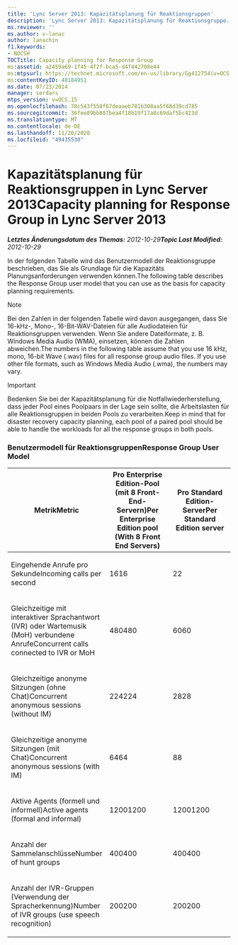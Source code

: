 ```yaml
---
title: 'Lync Server 2013: Kapazitätsplanung für Reaktionsgruppen'
description: 'Lync Server 2013: Kapazitätsplanung für Reaktionsgruppe.'
ms.reviewer: ''
ms.author: v-lanac
author: lanachin
f1.keywords:
- NOCSH
TOCTitle: Capacity planning for Response Group
ms:assetid: a2459a69-1f45-4f2f-bca5-d4f442708e44
ms:mtpsurl: https://technet.microsoft.com/en-us/library/Gg412754(v=OCS.15)
ms:contentKeyID: 48184951
ms.date: 07/23/2014
manager: serdars
mtps_version: v=OCS.15
ms.openlocfilehash: 78c543f558f67deaaeb781b308aa5f68d39cd785
ms.sourcegitcommit: 36fee89bb887bea4f18b19f17a8c69daf5bc423d
ms.translationtype: MT
ms.contentlocale: de-DE
ms.lasthandoff: 11/26/2020
ms.locfileid: "49435530"
---
```

# <a name="capacity-planning-for-response-group-in-lync-server-2013"></a><span data-ttu-id="ed654-103">Kapazitätsplanung für Reaktionsgruppen in Lync Server 2013</span><span class="sxs-lookup"><span data-stu-id="ed654-103">Capacity planning for Response Group in Lync Server 2013</span></span>

<div data-xmlns="http://www.w3.org/1999/xhtml">

<div class="topic" data-xmlns="http://www.w3.org/1999/xhtml" data-msxsl="urn:schemas-microsoft-com:xslt" data-cs="https://msdn.microsoft.com/">

<div data-asp="https://msdn2.microsoft.com/asp">



</div>

<div id="mainSection">

<div id="mainBody"><span data-ttu-id="ed654-104">

<span> </span></span><span class="sxs-lookup"><span data-stu-id="ed654-104">

<span> </span></span></span>

<span data-ttu-id="ed654-105">_**Letztes Änderungsdatum des Themas:** 2012-10-29_</span><span class="sxs-lookup"><span data-stu-id="ed654-105">_**Topic Last Modified:** 2012-10-29_</span></span>

<div id="sectionSection0" class="section">

<span data-ttu-id="ed654-106">In der folgenden Tabelle wird das Benutzermodell der Reaktionsgruppe beschrieben, das Sie als Grundlage für die Kapazitäts Planungsanforderungen verwenden können.</span><span class="sxs-lookup"><span data-stu-id="ed654-106">The following table describes the Response Group user model that you can use as the basis for capacity planning requirements.</span></span>

<div>


> [!NOTE]  
> <span data-ttu-id="ed654-p101">Bei den Zahlen in der folgenden Tabelle wird davon ausgegangen, dass Sie 16-kHz-, Mono-, 16-Bit-WAV-Dateien für alle Audiodateien für Reaktionsgruppen verwenden. Wenn Sie andere Dateiformate, z. B. Windows Media Audio (WMA), einsetzen, können die Zahlen abweichen.</span><span class="sxs-lookup"><span data-stu-id="ed654-p101">The numbers in the following table assume that you use 16 kHz, mono, 16-bit Wave (.wav) files for all response group audio files. If you use other file formats, such as Windows Media Audio (.wma), the numbers may vary.</span></span>



</div>

<div>


> [!IMPORTANT]  
> <span data-ttu-id="ed654-109">Bedenken Sie bei der Kapazitätsplanung für die Notfallwiederherstellung, dass jeder Pool eines Poolpaars in der Lage sein sollte, die Arbeitslasten für alle Reaktionsgruppen in beiden Pools zu verarbeiten.</span><span class="sxs-lookup"><span data-stu-id="ed654-109">Keep in mind that for disaster recovery capacity planning, each pool of a paired pool should be able to handle the workloads for all the response groups in both pools.</span></span>



</div>

### <a name="response-group-user-model"></a><span data-ttu-id="ed654-110">Benutzermodell für Reaktionsgruppen</span><span class="sxs-lookup"><span data-stu-id="ed654-110">Response Group User Model</span></span>

<table>
<colgroup>
<col style="width: 33%" />
<col style="width: 33%" />
<col style="width: 33%" />
</colgroup>
<thead>
<tr class="header">
<th><span data-ttu-id="ed654-111">Metrik</span><span class="sxs-lookup"><span data-stu-id="ed654-111">Metric</span></span></th>
<th><span data-ttu-id="ed654-112">Pro Enterprise Edition-Pool (mit 8 Front-End-Servern)</span><span class="sxs-lookup"><span data-stu-id="ed654-112">Per Enterprise Edition pool (With 8 Front End Servers)</span></span></th>
<th><span data-ttu-id="ed654-113">Pro Standard Edition-Server</span><span class="sxs-lookup"><span data-stu-id="ed654-113">Per Standard Edition server</span></span></th>
</tr>
</thead>
<tbody>
<tr class="odd">
<td><p><span data-ttu-id="ed654-114">Eingehende Anrufe pro Sekunde</span><span class="sxs-lookup"><span data-stu-id="ed654-114">Incoming calls per second</span></span></p></td>
<td><p><span data-ttu-id="ed654-115">16</span><span class="sxs-lookup"><span data-stu-id="ed654-115">16</span></span></p></td>
<td><p><span data-ttu-id="ed654-116">2</span><span class="sxs-lookup"><span data-stu-id="ed654-116">2</span></span></p></td>
</tr>
<tr class="even">
<td><p><span data-ttu-id="ed654-117">Gleichzeitige mit interaktiver Sprachantwort (IVR) oder Wartemusik (MoH) verbundene Anrufe</span><span class="sxs-lookup"><span data-stu-id="ed654-117">Concurrent calls connected to IVR or MoH</span></span></p></td>
<td><p><span data-ttu-id="ed654-118">480</span><span class="sxs-lookup"><span data-stu-id="ed654-118">480</span></span></p></td>
<td><p><span data-ttu-id="ed654-119">60</span><span class="sxs-lookup"><span data-stu-id="ed654-119">60</span></span></p></td>
</tr>
<tr class="odd">
<td><p><span data-ttu-id="ed654-120">Gleichzeitige anonyme Sitzungen (ohne Chat)</span><span class="sxs-lookup"><span data-stu-id="ed654-120">Concurrent anonymous sessions (without IM)</span></span></p></td>
<td><p><span data-ttu-id="ed654-121">224</span><span class="sxs-lookup"><span data-stu-id="ed654-121">224</span></span></p></td>
<td><p><span data-ttu-id="ed654-122">28</span><span class="sxs-lookup"><span data-stu-id="ed654-122">28</span></span></p></td>
</tr>
<tr class="even">
<td><p><span data-ttu-id="ed654-123">Gleichzeitige anonyme Sitzungen (mit Chat)</span><span class="sxs-lookup"><span data-stu-id="ed654-123">Concurrent anonymous sessions (with IM)</span></span></p></td>
<td><p><span data-ttu-id="ed654-124">64</span><span class="sxs-lookup"><span data-stu-id="ed654-124">64</span></span></p></td>
<td><p><span data-ttu-id="ed654-125">8</span><span class="sxs-lookup"><span data-stu-id="ed654-125">8</span></span></p></td>
</tr>
<tr class="odd">
<td><p><span data-ttu-id="ed654-126">Aktive Agents (formell und informell)</span><span class="sxs-lookup"><span data-stu-id="ed654-126">Active agents (formal and informal)</span></span></p></td>
<td><p><span data-ttu-id="ed654-127">1200</span><span class="sxs-lookup"><span data-stu-id="ed654-127">1200</span></span></p></td>
<td><p><span data-ttu-id="ed654-128">1200</span><span class="sxs-lookup"><span data-stu-id="ed654-128">1200</span></span></p></td>
</tr>
<tr class="even">
<td><p><span data-ttu-id="ed654-129">Anzahl der Sammelanschlüsse</span><span class="sxs-lookup"><span data-stu-id="ed654-129">Number of hunt groups</span></span></p></td>
<td><p><span data-ttu-id="ed654-130">400</span><span class="sxs-lookup"><span data-stu-id="ed654-130">400</span></span></p></td>
<td><p><span data-ttu-id="ed654-131">400</span><span class="sxs-lookup"><span data-stu-id="ed654-131">400</span></span></p></td>
</tr>
<tr class="odd">
<td><p><span data-ttu-id="ed654-132">Anzahl der IVR-Gruppen (Verwendung der Spracherkennung)</span><span class="sxs-lookup"><span data-stu-id="ed654-132">Number of IVR groups (use speech recognition)</span></span></p></td>
<td><p><span data-ttu-id="ed654-133">200</span><span class="sxs-lookup"><span data-stu-id="ed654-133">200</span></span></p></td>
<td><p><span data-ttu-id="ed654-134">200</span><span class="sxs-lookup"><span data-stu-id="ed654-134">200</span></span></p></td>
</tr>
</tbody>
</table><span data-ttu-id="ed654-135">


</div>

</div>

<span> </span>

</div>

</div>

</span><span class="sxs-lookup"><span data-stu-id="ed654-135">


</div>

</div>

<span> </span>

</div>

</div>

</span></span></div>

